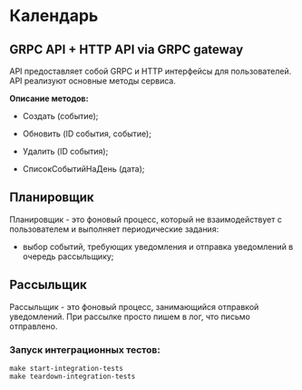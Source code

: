 # Календарь

## GRPC API + HTTP API via GRPC gateway

API предоставляет собой GRPC и HTTP интерфейсы для пользователей.
API реализуют основные методы сервиса.

**Описание методов:**
- Создать (событие);

- Обновить (ID события, событие);

- Удалить (ID события);

- СписокСобытийНаДень (дата);

## Планировщик
Планировщик - это фоновый процесс, который не взаимодействует с пользователем и выполняет периодические задания:
- выбор событий, требующих уведомления и отправка уведомлений в очередь рассыльщику;

## Рассыльщик
Рассыльщик - это фоновый процесс, занимающийся отправкой уведомлений.
При рассылке просто пишем в лог, что письмо отправлено.

### Запуск интеграционных тестов:
```
make start-integration-tests
make teardown-integration-tests
```
